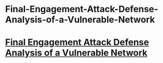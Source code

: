 # Final-Engagement-Attack-Defense-Analysis-of-a-Vulnerable-Network

# [Final Engagement Attack Defense Analysis of a Vulnerable Network](https://github.com/DrS-hub/Final-Engagement-Attack-Defense-Analysis-of-a-Vulnerable-Network.git)
